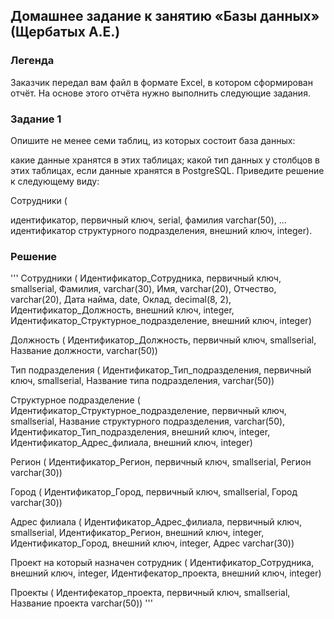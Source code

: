 
## Домашнее задание к занятию «Базы данных» (Щербатых А.Е.)
### Легенда
Заказчик передал вам файл в формате Excel, в котором сформирован отчёт.
На основе этого отчёта нужно выполнить следующие задания.

### Задание 1
Опишите не менее семи таблиц, из которых состоит база данных:

какие данные хранятся в этих таблицах;
какой тип данных у столбцов в этих таблицах, если данные хранятся в PostgreSQL.
Приведите решение к следующему виду:

Сотрудники (

идентификатор, первичный ключ, serial,
фамилия varchar(50),
...
идентификатор структурного подразделения, внешний ключ, integer).

### Решение
'''
Сотрудники (
Идентификатор_Сотрудника, первичный ключ, smallserial,
Фамилия, varchar(30),
Имя, varchar(20),
Отчество, varchar(20),
Дата найма, date,
Оклад, decimal(8, 2),
Идентификатор_Должность, внешний ключ, integer,
Идентификатор_Структурное_подразделение, внешний ключ, integer)

Должность (
Идентификатор_Должность, первичный ключ, smallserial,
Название должности, varchar(50))

Тип подразделения (
Идентификатор_Тип_подразделения, первичный ключ, smallserial,
Название типа подразделения, varchar(50))

Структурное подразделение (
Идентификатор_Структурное_подразделение, первичный ключ, smallserial,
Название структурного подразделения, varchar(50),
Идентификатор_Тип_подразделения, внешний ключ, integer,
Идентификатор_Адрес_филиала, внешний ключ, integer)

Регион (
Идентификатор_Регион, первичный ключ, smallserial,
Регион varchar(30))

Город (
Идентификатор_Город, первичный ключ, smallserial,
Город varchar(30))

Адрес филиала (
Идентификатор_Адрес_филиала, первичный ключ, smallserial,
Идентификатор_Регион, внешний ключ, integer,
Идентификатор_Город, внешний ключ, integer,
Адрес varchar(30))

Проект на который назначен сотрудник (
Идентификатор_Сотрудника, внешний ключ, integer,
Идентифекатор_проекта, внешний ключ, integer)

Проекты (
Идентифекатор_проекта, первичный ключ, smallserial,
Название проекта varchar(50))
'''
